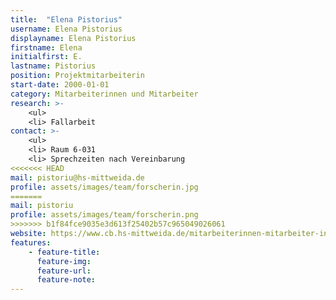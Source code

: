 ```yaml
---
title:  "Elena Pistorius"
username: Elena Pistorius
displayname: Elena Pistorius
firstname: Elena
initialfirst: E.
lastname: Pistorius
position: Projektmitarbeiterin
start-date: 2000-01-01
category: Mitarbeiterinnen und Mitarbeiter
research: >- 
    <ul>
    <li> Fallarbeit
contact: >-
    <ul>
    <li> Raum 6-031
    <li> Sprechzeiten nach Vereinbarung 
<<<<<<< HEAD
mail: pistoriu@hs-mittweida.de   
profile: assets/images/team/forscherin.jpg
=======
mail: pistoriu 
profile: assets/images/team/forscherin.png
>>>>>>> b1f84fce9035e3d613f25402b57c965049026061
website: https://www.cb.hs-mittweida.de/mitarbeiterinnen-mitarbeiter-in-ihren-fachgruppen/pistorius-elena/
features:
    - feature-title: 
      feature-img: 
      feature-url: 
      feature-note: 
---
```

